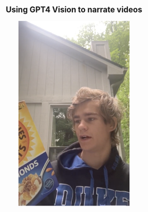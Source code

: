 
<div align='center'>
  
## Using GPT4 Vision to narrate videos


  <img src="video.png" width="300" >
</div>




